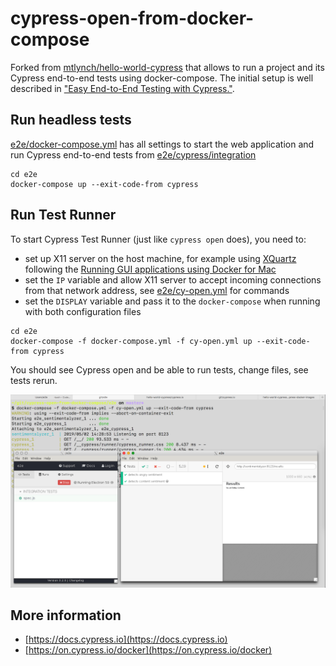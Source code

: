 # cypress-open-from-docker-compose

Forked from [mtlynch/hello-world-cypress](https://github.com/mtlynch/hello-world-cypress) that allows to run a project and its Cypress end-to-end tests using docker-compose. The initial setup is well described in ["Easy End-to-End Testing with Cypress."](https://mtlynch.io/easy-cypress/).

## Run headless tests

[e2e/docker-compose.yml](e2e/docker-compose.yml) has all settings to start the web application and run Cypress end-to-end tests from [e2e/cypress/integration](e2e/cypress/integration)

```shell
cd e2e
docker-compose up --exit-code-from cypress
```

## Run Test Runner

To start Cypress Test Runner (just like `cypress open` does), you need to:

- set up X11 server on the host machine, for example using [XQuartz](https://www.xquartz.org) following the [Running GUI applications using Docker for Mac](https://sourabhbajaj.com/blog/2017/02/07/gui-applications-docker-mac/)
- set the `IP` variable and allow X11 server to accept incoming connections from that network address, see [e2e/cy-open.yml](e2e/cy-open.yml) for commands
- set the `DISPLAY` variable and pass it to the `docker-compose` when running with both configuration files

```shell
cd e2e
docker-compose -f docker-compose.yml -f cy-open.yml up --exit-code-from cypress
```

You should see Cypress open and be able to run tests, change files, see tests rerun.

![Cypress open](images/cy-open.png)

## More information

- [https://docs.cypress.io](https://docs.cypress.io)
- [https://on.cypress.io/docker](https://on.cypress.io/docker)
